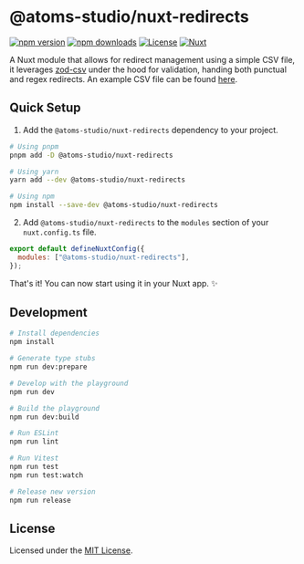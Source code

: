 # @atoms-studio/nuxt-redirects

[![npm version][npm-version-src]][npm-version-href]
[![npm downloads][npm-downloads-src]][npm-downloads-href]
[![License][license-src]][license-href]
[![Nuxt][nuxt-src]][nuxt-href]

A Nuxt module that allows for redirect management using a simple CSV file, it leverages  [zod-csv](https://github.com/bartoszgolebiowski/zod-csv)
under the hood for validation, handing both punctual and regex redirects. An example CSV file can be found [here](/playground/redirects.csv).

## Quick Setup

1. Add the `@atoms-studio/nuxt-redirects` dependency to your project.

```bash
# Using pnpm
pnpm add -D @atoms-studio/nuxt-redirects

# Using yarn
yarn add --dev @atoms-studio/nuxt-redirects

# Using npm
npm install --save-dev @atoms-studio/nuxt-redirects
```

2. Add `@atoms-studio/nuxt-redirects` to the `modules` section of your `nuxt.config.ts` file.

```js
export default defineNuxtConfig({
  modules: ["@atoms-studio/nuxt-redirects"],
});
```

That's it! You can now start using it in your Nuxt app. ✨

## Development

```bash
# Install dependencies
npm install

# Generate type stubs
npm run dev:prepare

# Develop with the playground
npm run dev

# Build the playground
npm run dev:build

# Run ESLint
npm run lint

# Run Vitest
npm run test
npm run test:watch

# Release new version
npm run release
```

## License

Licensed under the [MIT License](LICENSE).

[npm-version-src]: https://img.shields.io/npm/v/@atoms-studio/nuxt-redirects/latest.svg?style=flat&colorA=18181B&colorB=28CF8D
[npm-version-href]: https://npmjs.com/package/@atoms-studio/nuxt-redirects
[npm-downloads-src]: https://img.shields.io/npm/dm/@atoms-studio/nuxt-redirects.svg?style=flat&colorA=18181B&colorB=28CF8D
[npm-downloads-href]: https://npmjs.com/package/@atoms-studio/nuxt-redirects
[license-src]: https://img.shields.io/npm/l/@atoms-studio/nuxt-redirects.svg?style=flat&colorA=18181B&colorB=28CF8D
[license-href]: https://npmjs.com/package/@atoms-studio/nuxt-redirects
[nuxt-src]: https://img.shields.io/badge/Nuxt-18181B?logo=nuxt.js
[nuxt-href]: https://nuxt.com
